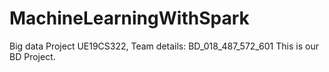 # MachineLearningWithSpark
Big data Project UE19CS322, Team details: BD_018_487_572_601
This is our BD Project.
